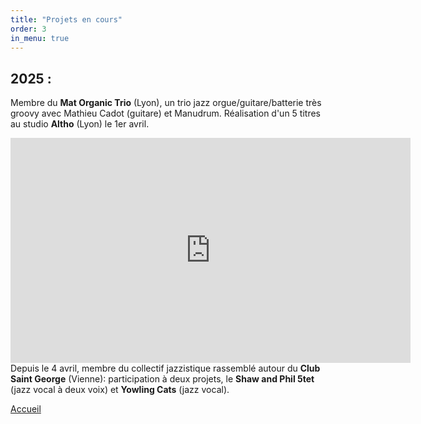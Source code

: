 ```yaml
---
title: "Projets en cours"
order: 3
in_menu: true
---
```

<h2>2025 :</h2>

<p1>Membre du <b>Mat Organic Trio</b> (Lyon), un trio jazz orgue/guitare/batterie très groovy avec Mathieu Cadot (guitare) et Manudrum. Réalisation d'un 5 titres au studio <b>Altho</b> (Lyon) le 1er avril.</p1> 

<iframe width="640" height="360" src="https://www.youtube.com/embed/mdec5FI_5zw" title="Mat Organic Trio" frameborder="0" allow="accelerometer; autoplay; clipboard-write; encrypted-media; gyroscope; picture-in-picture; web-share" referrerpolicy="strict-origin-when-cross-origin" allowfullscreen></iframe> 
<br>
<p1>Depuis le 4 avril, membre du collectif jazzistique rassemblé autour du <b>Club Saint George</b> (Vienne): participation à deux projets, le <b>Shaw and Phil 5tet</b> (jazz vocal à deux voix) et <b>Yowling Cats</b> (jazz vocal).</p1>

<a href="index.html" class="bouton">Accueil</a> 